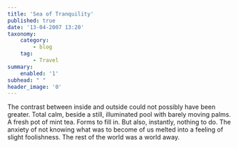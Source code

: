 ```yaml
---
title: 'Sea of Tranquility'
published: true
date: '13-04-2007 13:20'
taxonomy:
    category:
        - blog
    tag:
        - Travel
summary:
    enabled: '1'
subhead: " "
header_image: '0'
---
```


The contrast between inside and outside could not possibly have been greater. Total calm, beside a still, illuminated pool with barely moving palms. A fresh pot of mint tea. Forms to fill in. But also, instantly, nothing to do. The anxiety of not knowing what was to become of us melted into a feeling of slight foolishness. The rest of the world was a world away.
